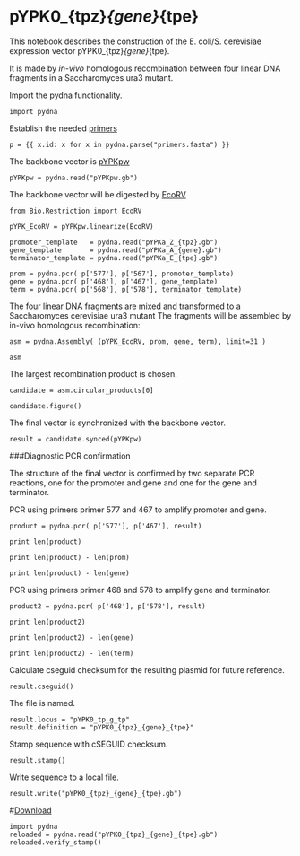 # pYPK0_{tpz}_{gene}_{tpe}

This notebook describes the construction of the E. coli/S. cerevisiae
expression vector pYPK0_{tpz}_{gene}_{tpe}.

It is made by _in-vivo_ homologous recombination between
four linear DNA fragments in a Saccharomyces ura3 mutant. 

Import the pydna functionality.

    import pydna

Establish the needed [primers](primers.fasta)

    p = {{ x.id: x for x in pydna.parse("primers.fasta") }}

The backbone vector is [pYPKpw](pYPKpw.gb)

    pYPKpw = pydna.read("pYPKpw.gb")

The backbone vector will be digested by [EcoRV](http://rebase.neb.com/rebase/enz/EcoRV.html)

    from Bio.Restriction import EcoRV

    pYPK_EcoRV = pYPKpw.linearize(EcoRV)

    promoter_template   = pydna.read("pYPKa_Z_{tpz}.gb")
    gene_template       = pydna.read("pYPKa_A_{gene}.gb")
    terminator_template = pydna.read("pYPKa_E_{tpe}.gb")

    prom = pydna.pcr( p['577'], p['567'], promoter_template)
    gene = pydna.pcr( p['468'], p['467'], gene_template)
    term = pydna.pcr( p['568'], p['578'], terminator_template)

The four linear DNA fragments are mixed and transformed
to a Saccharomyces cerevisiae ura3 mutant
The fragments will be assembled by in-vivo homologous recombination:

    asm = pydna.Assembly( (pYPK_EcoRV, prom, gene, term), limit=31 )

    asm

The largest recombination product is chosen.

    candidate = asm.circular_products[0]

    candidate.figure()

The final vector is synchronized with the backbone vector.

    result = candidate.synced(pYPKpw)

###Diagnostic PCR confirmation

The structure of the final vector is confirmed by two
separate PCR reactions, one for the promoter and gene and
one for the gene and terminator.

PCR using primers primer 577 and 467 to amplify promoter and gene.

    product = pydna.pcr( p['577'], p['467'], result)

    print len(product)

    print len(product) - len(prom)

    print len(product) - len(gene)

PCR using primers primer 468 and 578 to amplify gene and terminator.

    product2 = pydna.pcr( p['468'], p['578'], result)

    print len(product2)

    print len(product2) - len(gene)

    print len(product2) - len(term)

Calculate cseguid checksum for the resulting plasmid for future reference.

    result.cseguid()

The file is named.

	result.locus = "pYPK0_tp_g_tp"
    result.definition = "pYPK0_{tpz}_{gene}_{tpe}"

Stamp sequence with cSEGUID checksum.

    result.stamp()

Write sequence to a local file.

    result.write("pYPK0_{tpz}_{gene}_{tpe}.gb")

#[Download](pYPK0_{tpz}_{gene}_{tpe}.gb)

    import pydna
    reloaded = pydna.read("pYPK0_{tpz}_{gene}_{tpe}.gb")
    reloaded.verify_stamp()


